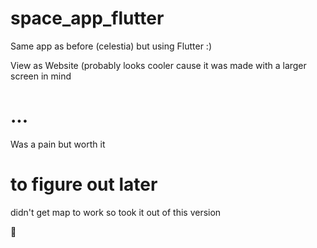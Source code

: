 # space_app_flutter

Same app as before (celestia) but using Flutter :)

View as Website (probably looks cooler cause it was made with a larger screen in mind

# ...

Was a pain but worth it

# to figure out later

didn't get map to work so took it out of this version

🎃
